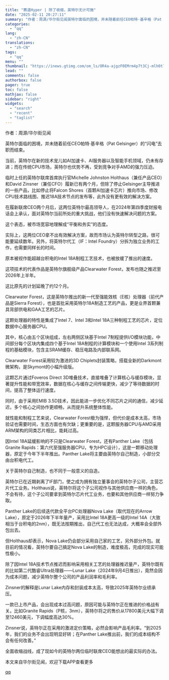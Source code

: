 ```yaml
---
title: "赛道Hyper | 除了收缩，英特尔无计可施"
date: "2025-02-11 20:27:11"
summary: "作者：周源/华尔街见闻英特尔面临的困境，并未随着前任CEO帕特·基辛格（Pat Gelsinger）..."
categories:
  - "qq"
lang:
  - "zh-CN"
translations:
  - "zh-CN"
tags:
  - "qq"
menu: ""
thumbnail: "https://inews.gtimg.com/om_ls/OR4a-ajgzF0EMrm4p7t3Cj-mlh0tl7Fa1wCnDS1oM40XwAA_640360/0"
lead: ""
comments: false
authorbox: false
pager: true
toc: false
mathjax: false
sidebar: "right"
widgets:
  - "search"
  - "recent"
  - "taglist"
---
```


作者：周源/华尔街见闻

英特尔面临的困境，并未随着前任CEO帕特·基辛格（Pat Gelsinger）的“闪电”去职而结束。

当前，英特尔在新的技术宠儿如AI加速卡、AI服务器以及智能手机领域，仍未有存进；而在传统CPU市场，英特尔也优势不再，受到竞争对手AMD的强力压迫。

临时上任的英特尔联席首席执行官Michelle Johnston Holthaus（兼任产品CEO）和David Zinsner（兼任CFO）履新已有两个月，但除了停止Gelsinger主导推进的一些产品，比如停止将Falcon Shores（首颗AI加速卡芯片）推向市场、修改CPU技术路线图、推迟18A技术节点的发布等，此外没有更有效的解决方案。

在履新联席CEO两个月后，这两位英特尔最高领导人，在2024年第四季度财报电话会上承认，面对英特尔当前所处的重大挑战，他们没有快速解决问题的方案。

这个表态，被市场宽容地理解成“平衡和务实”的态度。

实际上，这两位CEO拿不出有效解决方案，故而市场认为英特尔转型之路，很可能要延续数年。另外，将英特尔代工（IF：Intel Foundry）分拆为独立业务的工作，也需要同样长的时间。

原本被视作能超越台积电的Intel 18A制程工艺技术，也被放缓了推出的速度。

这项技术的代表作品是英特尔旗舰级产品Clearwater Forest，发布也随之推迟至2026年上半年。

这比原先的计划延晚了约12个月。

Clearwater Forest，这是英特尔推出的新一代至强能效核（E核）处理器（前代产品是Sierra Forest），也是首批采用英特尔18A制造工艺的产品，更是业界首颗兼具背部供电和GAA工艺的芯片。

这颗处理器的特性是集成了Intel 7、Intel 3和Intel 18A三种制程工艺的芯片，定位数据中心服务器CPU。

其中，核心由五个区块组成，左右两侧区块基于Intel 7制程提供I/O模块功能，中间部分每个区块内集成四个基于Intel 18A制程的计算模块和一个使用Intel 3系列制程的基础模块，包含主SRAM缓存、稳压电路及内部联系网。

Clearwater Forest采用较为激进的3D Chiplets封装策略，搭载全新的Darkmont微架构，是Skymont的小幅升级版。

这颗芯片通过Foveros Direct 3D堆叠技术，直接堆叠了计算核心与缓存模块，显著提升性能和带宽效率，数据在核心与缓存之间传输更快，减少了等待数据的时间，提高了整体运行速度。

同时，由于采用EMIB 3.5D技术，因此能进一步优化不同芯片之间的通信，减少延迟，多个核心之间协作更顺畅，从而提升系统整体性能。

就性能和制程工艺来说，Clearwater Forest极为强悍，但代价是成本太高，市场验证也需要时间，生态方面也有欠缺；更重要的是，这颗服务器CPU与AMD采用ARM架构的同类芯片相比，能耗过高。

因Intel 18A延缓影响的不只是Clearwater Forest，还有Panther Lake（包括Granite Rapids：第六代至强服务器CPU，专为HPC设计），这是一颗移动处理器，原定于今年下半年推出。Panther Lake将主要由英特尔自己制造，小部分交由台积电代工。

关于英特尔自己制造，也不同于一般意义的自造。

英特尔已在近期剥离了IF部门，使之成为拥有独立董事会的英特尔子公司，主营芯片代工业务。Holthaus说，英特尔将这个子公司视作与其他供应商一样的角色，不会有待，这个子公司要拿到英特尔芯片代工业务，也要和其他供应商一样努力争取。

Panther Lake的后续迭代款全平台PC处理器Nova Lake（取代现在的Arrow Lake），原定于2026年下半年量产，采用比Intel 18A更高一级的Intel 14A（大致相当于台积电的2nm），既无法按期推出，自己代工也无法达成，大概率会全部外包出去。

但Holthaus却表示，Nova Lake仍会部分采用自己家的工艺，另外部分外包。就目前的情况看，英特尔要自己搞定Nova Lake的制造，难度极高，完成的现实可能性极小。

除了因Intel 18A技术节点推迟而影响采用相关工艺的处理器推迟量产，英特尔既有的比如第二代酷睿Ultra处理器——Lunar Lake（2024年9月4日推出），竟然会因为成本问题，减少英特尔整个公司的产品利润率和毛利率。

Zinsner的解释是Lunar Lake内存和封装成本太高，导致2025年英特尔业绩承压。

一款已上市产品，会出现成本过高问题，原因可能与英特尔正在推进的价格战有关。比如Granite Rapids（P核，3nm），英特尔将之的售价从17800美元大幅下调至12460美元，下调幅度高达30%。

Zinsner说，英特尔正在采用的激进定价策略，必然会影响产品毛利率。“到2025年，我们的业务不会出现明显好转；在Panther Lake推出前，我们的成本结构不会有任何改善。”

全面收缩战线，成了现如今的英特尔两位临时联席CEO能想出的最实际的办法。

本文来自华尔街见闻，欢迎下载APP查看更多

[qq](https://new.qq.com/rain/a/20250211A087FU00)
